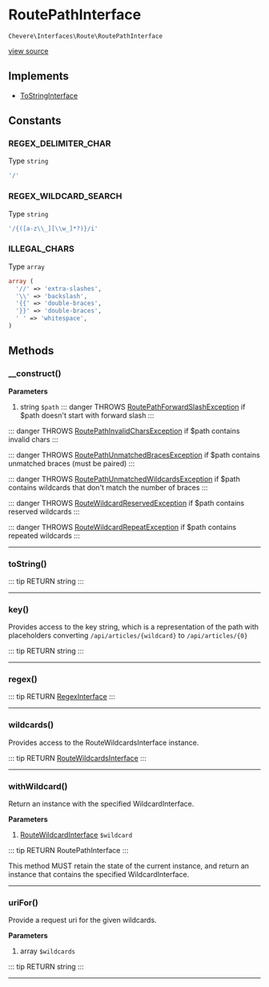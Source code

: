# RoutePathInterface

`Chevere\Interfaces\Route\RoutePathInterface`

[view source](https://github.com/chevere/chevere/blob/master/interfaces/Route/RoutePathInterface.php)

## Implements

- [ToStringInterface](../To/ToStringInterface.md)
## Constants

### REGEX_DELIMITER_CHAR

Type `string`

```php
'/'
```

### REGEX_WILDCARD_SEARCH

Type `string`

```php
'/{([a-z\\_][\\w_]*?)}/i'
```

### ILLEGAL_CHARS

Type `array`

```php
array (
  '//' => 'extra-slashes',
  '\\' => 'backslash',
  '{{' => 'double-braces',
  '}}' => 'double-braces',
  ' ' => 'whitespace',
)
```


## Methods

### __construct()

**Parameters**

1. string `$path`
::: danger THROWS
[RoutePathForwardSlashException](../../Exceptions/Route/RoutePathForwardSlashException.md)
 if $path doesn't start with forward slash
:::

::: danger THROWS
[RoutePathInvalidCharsException](../../Exceptions/Route/RoutePathInvalidCharsException.md)
 if $path contains invalid chars
:::

::: danger THROWS
[RoutePathUnmatchedBracesException](../../Exceptions/Route/RoutePathUnmatchedBracesException.md)
 if $path contains unmatched braces (must be paired)
:::

::: danger THROWS
[RoutePathUnmatchedWildcardsException](../../Exceptions/Route/RoutePathUnmatchedWildcardsException.md)
 if $path contains wildcards that don't match the number of braces
:::

::: danger THROWS
[RouteWildcardReservedException](../../Exceptions/Route/RouteWildcardReservedException.md)
 if $path contains reserved wildcards
:::

::: danger THROWS
[RouteWildcardRepeatException](../../Exceptions/Route/RouteWildcardRepeatException.md)
 if $path contains repeated wildcards
:::


---

### toString()

::: tip RETURN
string
:::


---

### key()

Provides access to the key string, which is a representation of the path
with placeholders converting `/api/articles/{wildcard}` to `/api/articles/{0}`

::: tip RETURN
string
:::


---

### regex()

::: tip RETURN
[RegexInterface](../Regex/RegexInterface.md)
:::


---

### wildcards()

Provides access to the RouteWildcardsInterface instance.

::: tip RETURN
[RouteWildcardsInterface](./RouteWildcardsInterface.md)
:::


---

### withWildcard()

Return an instance with the specified WildcardInterface.

**Parameters**

1. [RouteWildcardInterface](./RouteWildcardInterface.md) `$wildcard`

::: tip RETURN
RoutePathInterface
:::

This method MUST retain the state of the current instance, and return
an instance that contains the specified WildcardInterface.

---

### uriFor()

Provide a request uri for the given wildcards.

**Parameters**

1. array `$wildcards`

::: tip RETURN
string
:::


---

